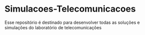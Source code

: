 # Simulacoes-Telecomunicacoes
Esse repositório é destinado para desenvolver todas as soluções e simulações do laboratório de telecomunicações
